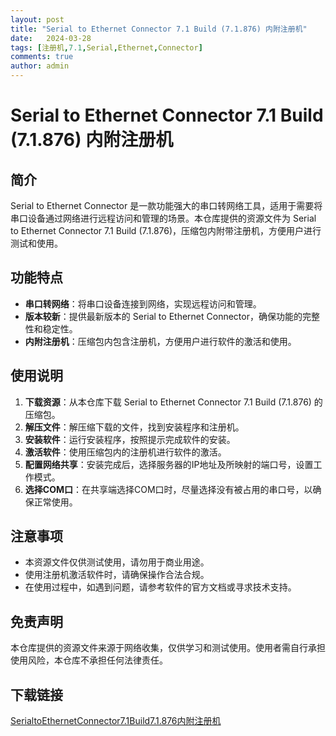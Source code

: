 ```yaml
---
layout: post
title: "Serial to Ethernet Connector 7.1 Build (7.1.876) 内附注册机"
date:   2024-03-28
tags: [注册机,7.1,Serial,Ethernet,Connector]
comments: true
author: admin
---
```

# Serial to Ethernet Connector 7.1 Build (7.1.876) 内附注册机

## 简介
Serial to Ethernet Connector 是一款功能强大的串口转网络工具，适用于需要将串口设备通过网络进行远程访问和管理的场景。本仓库提供的资源文件为 Serial to Ethernet Connector 7.1 Build (7.1.876)，压缩包内附带注册机，方便用户进行测试和使用。

## 功能特点
- **串口转网络**：将串口设备连接到网络，实现远程访问和管理。
- **版本较新**：提供最新版本的 Serial to Ethernet Connector，确保功能的完整性和稳定性。
- **内附注册机**：压缩包内包含注册机，方便用户进行软件的激活和使用。

## 使用说明
1. **下载资源**：从本仓库下载 Serial to Ethernet Connector 7.1 Build (7.1.876) 的压缩包。
2. **解压文件**：解压缩下载的文件，找到安装程序和注册机。
3. **安装软件**：运行安装程序，按照提示完成软件的安装。
4. **激活软件**：使用压缩包内的注册机进行软件的激活。
5. **配置网络共享**：安装完成后，选择服务器的IP地址及所映射的端口号，设置工作模式。
6. **选择COM口**：在共享端选择COM口时，尽量选择没有被占用的串口号，以确保正常使用。

## 注意事项
- 本资源文件仅供测试使用，请勿用于商业用途。
- 使用注册机激活软件时，请确保操作合法合规。
- 在使用过程中，如遇到问题，请参考软件的官方文档或寻求技术支持。

## 免责声明
本仓库提供的资源文件来源于网络收集，仅供学习和测试使用。使用者需自行承担使用风险，本仓库不承担任何法律责任。

## 下载链接

[SerialtoEthernetConnector7.1Build7.1.876内附注册机](https://pan.quark.cn/s/8b1845633acb)